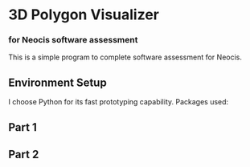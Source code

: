 # 3D Polygon Visualizer
### for Neocis software assessment

This is a simple program to complete software assessment for Neocis.

## Environment Setup
I choose Python for its fast prototyping capability. Packages used:

## Part 1

## Part 2
